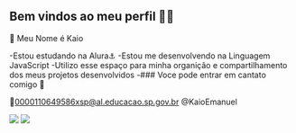 ## Bem vindos ao meu perfil 🖤🧠

🧭 Meu Nome é Kaio

-Estou estudando na Alura⚓
-Estou me desenvolvendo na Linguagem JavaScript
-Utilizo esse espaço para minha organição e compartilhamento dos meus projetos desenvolvidos
-### Voce pode entrar em cantato comigo 📧

📧0000110649586xsp@al.educacao.sp.gov.br
 @KaioEmanuel

 ![](https://media1.tenor.com/m/BWk4_NBCmtgAAAAC/one-piece.gif)
 ![](https://media1.tenor.com/m/usv1NOx2nLQAAAAC/one-piece-one-piece-anime.gif)
 
